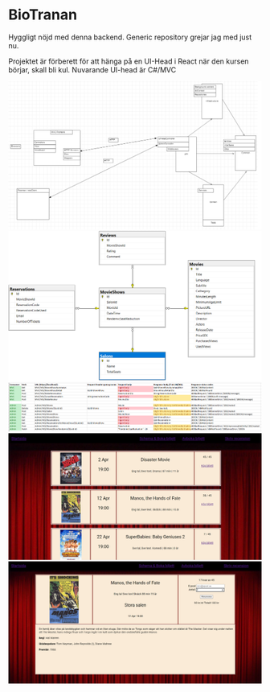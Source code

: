# BioTranan

Hyggligt nöjd med denna backend. Generic repository grejar jag med just nu.

Projektet är förberett för att hänga på en UI-Head i React när den kursen börjar, skall bli kul. Nuvarande UI-head är C#/MVC


![Screenshot](01_Arkitektur.png)
![Screenshot](02_db.png)
![Screenshot](04_API.png)
![Screenshot](05_UI.png)
![Screenshot](06_UI.png)




